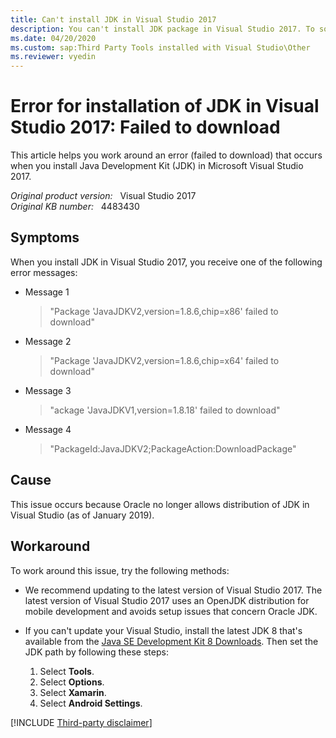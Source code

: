 ```yaml
---
title: Can't install JDK in Visual Studio 2017
description: You can't install JDK package in Visual Studio 2017. To solve this problem, update to latest version of Visual Studio 2017.
ms.date: 04/20/2020
ms.custom: sap:Third Party Tools installed with Visual Studio\Other
ms.reviewer: vyedin
---
```

# Error for installation of JDK in Visual Studio 2017: Failed to download

This article helps you work around an error (failed to download) that occurs when you install Java Development Kit (JDK) in Microsoft Visual Studio 2017.

_Original product version:_ &nbsp; Visual Studio 2017  
_Original KB number:_ &nbsp; 4483430

## Symptoms

When you install JDK in Visual Studio 2017, you receive one of the following error messages:  

- Message 1

    > "Package 'JavaJDKV2,version=1.8.6,chip=x86' failed to download"

- Message 2

    > "Package 'JavaJDKV2,version=1.8.6,chip=x64' failed to download"

- Message 3

    > "ackage 'JavaJDKV1,version=1.8.18' failed to download"

- Message 4

    > "PackageId:JavaJDKV2;PackageAction:DownloadPackage"

## Cause

This issue occurs because Oracle no longer allows distribution of JDK in Visual Studio (as of January 2019).

## Workaround

To work around this issue, try the following methods:

- We recommend updating to the latest version of Visual Studio 2017. The latest version of Visual Studio 2017 uses an OpenJDK distribution for mobile development and avoids setup issues that concern Oracle JDK.

- If you can't update your Visual Studio, install the latest JDK 8 that's available from the [Java SE Development Kit 8 Downloads](https://www.oracle.com/technetwork/java/javase/downloads/jdk8-downloads-2133151.html). Then set the JDK path by following these steps:

    1. Select **Tools**.
    1. Select **Options**.
    1. Select **Xamarin**.
    1. Select **Android Settings**.

[!INCLUDE [Third-party disclaimer](../../../includes/third-party-disclaimer.md)]
